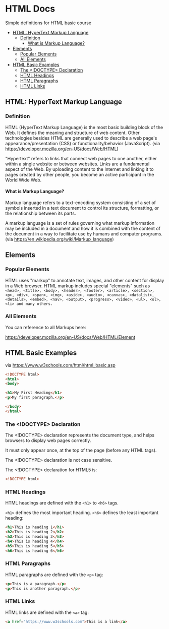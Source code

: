 # HTML Docs
Simple definitions for HTML basic course

- [HTML: HyperText Markup Language](#heading)
    * [Definition](#sub-heading)
        + [What is Markup Language?](#sub-sub-heading)
- [Elements](#heading-1)
    * [Popular Elements](#sub-heading-1)
    * [All Elements](#sub-heading-2)
- [HTML Basic Examples](#heading-2)
    * [The <!DOCTYPE> Declaration](#sub-heading-3)
    * [HTML Headings](#sub-heading-4)
    * [HTML Paragraphs](#sub-heading-5)
    * [HTML Links](#sub-heading-6)

## HTML: HyperText Markup Language

### Definition
HTML (HyperText Markup Language) is the most basic building block of the Web. It defines the meaning and structure of web content. Other technologies besides HTML are generally used to describe a web page's appearance/presentation (CSS) or functionality/behavior (JavaScript).
(via https://developer.mozilla.org/en-US/docs/Web/HTML)

"Hypertext" refers to links that connect web pages to one another, either within a single website or between websites. Links are a fundamental aspect of the Web. By uploading content to the Internet and linking it to pages created by other people, you become an active participant in the World Wide Web.


#### What is Markup Language?

Markup language refers to a text-encoding system consisting of a set of symbols inserted in a text document to control its structure, formatting, or the relationship between its parts.

A markup language is a set of rules governing what markup information may be included in a document and how it is combined with the content of the document in a way to facilitate use by humans and computer programs.
(via https://en.wikipedia.org/wiki/Markup_language)

## Elements

### Popular Elements

HTML uses "markup" to annotate text, images, and other content for display in a Web browser. HTML markup includes special "elements" such as 
`<head>, <title>, <body>, <header>, <footer>, <article>, <section>, <p>, <div>, <span>, <img>, <aside>, <audio>, <canvas>, <datalist>, <details>, <embed>, <nav>, <output>, <progress>, <video>, <ul>, <ol>, <li> and many others.`

### All Elements

You can reference to all Markups here:

https://developer.mozilla.org/en-US/docs/Web/HTML/Element

## HTML Basic Examples

via https://www.w3schools.com/html/html_basic.asp

```html
<!DOCTYPE html>
<html>
<body>

<h1>My First Heading</h1>
<p>My first paragraph.</p>

</body>
</html>
```

### The <!DOCTYPE> Declaration

The <!DOCTYPE> declaration represents the document type, and helps browsers to display web pages correctly.

It must only appear once, at the top of the page (before any HTML tags).

The <!DOCTYPE> declaration is not case sensitive.

The <!DOCTYPE> declaration for HTML5 is:

```html
<!DOCTYPE html>
```

### HTML Headings

HTML headings are defined with the `<h1>` to `<h6>` tags.

`<h1>` defines the most important heading. `<h6>` defines the least important heading: 
```html
<h1>This is heading 1</h1>
<h2>This is heading 2</h2>
<h3>This is heading 3</h3>
<h4>This is heading 4</h4>
<h5>This is heading 5</h5>
<h6>This is heading 6</h6>
```

### HTML Paragraphs

HTML paragraphs are defined with the `<p>` tag:

```html
<p>This is a paragraph.</p>
<p>This is another paragraph.</p>
```

### HTML Links
HTML links are defined with the `<a>` tag:
```html
<a href="https://www.w3schools.com">This is a link</a>
```


